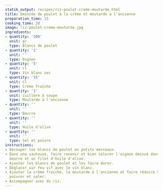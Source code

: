 ```yaml
---
statik_output: recipes/riz-poulet-creme-moutarde.html
title: Emincée de poulet à la crème et moutarde à l'ancienne
preparation_time: 15
cooking_time: 20
image: riz-poulet-creme-moutarde.jpg
ingredients:
- quantity: '200'
  unit: gr
  type: Blancs de poulet
- quantity: '1'
  unit: ''
  type: Oignon
- quantity: '5'
  unit: cl
  type: Vin blanc sec
- quantity: '15'
  unit: cl
  type: Crème fraîche
- quantity: '1'
  unit: cuillère à soupe
  type: Moutarde à l'ancienne
- quantity: ''
  unit: ''
  type: Beurre
- quantity: ''
  unit: ''
  type: Huile d'olive
- quantity: ''
  unit: ''
  type: Sel et poivre
instructions:
- Découper les blancs de poulet en petits morceaux.
- Dans une sauteuse, faire revenir et bien colorer l'oignon émincé dans une noix de
  beurre et un filet d'huile d'olive.
- Ajouter les blancs de poulet et les faire dorer.
- Déglacer sur feu vif avec le vin blanc.
- Ajouter la crème fraiche, la moutarde à l'ancienne et faire réduire 5 mn à feu doux,
  poivrer et saler.
- Accompagner avec du riz.
---
```

